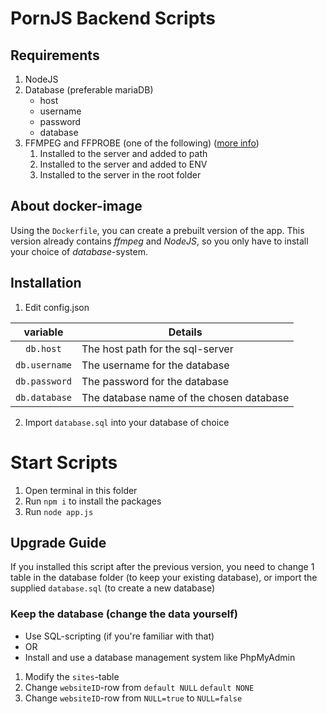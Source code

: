 # PornJS Backend Scripts

## Requirements

1. NodeJS
2. Database (preferable mariaDB)
    - host
    - username
    - password
    - database
3. FFMPEG and FFPROBE (one of the following) ([more info](https://github.com/fluent-ffmpeg/node-fluent-ffmpeg#prerequisites))
    1. Installed to the server and added to path
    2. Installed to the server and added to ENV
    3. Installed to the server in the root folder

## About docker-image

Using the `Dockerfile`, you can create a prebuilt version of the app. This version already contains _ffmpeg_ and _NodeJS_, so you only have to install your choice of _database_-system.

## Installation

1. Edit config.json

|   variable    | Details                                  |
| :-----------: | ---------------------------------------- |
|   `db.host`   | The host path for the sql-server         |
| `db.username` | The username for the database            |
| `db.password` | The password for the database            |
| `db.database` | The database name of the chosen database |

2. Import `database.sql` into your database of choice

# Start Scripts

1. Open terminal in this folder
2. Run `npm i` to install the packages
3. Run `node app.js`

## Upgrade Guide

If you installed this script after the previous version, you need to change 1 table in the database folder (to keep your existing database), or import the supplied `database.sql` (to create a new database)

### Keep the database (change the data yourself)

-   Use SQL-scripting (if you're familiar with that)
-   OR
-   Install and use a database management system like PhpMyAdmin

1. Modify the `sites`-table
2. Change `websiteID`-row from `default NULL` `default NONE`
3. Change `websiteID`-row from `NULL=true` to `NULL=false`
